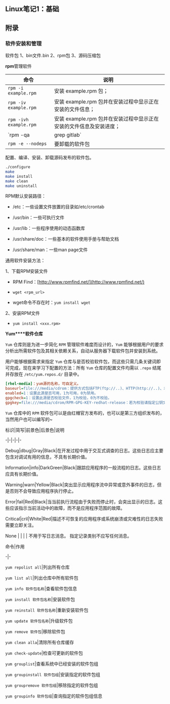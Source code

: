 ## Linux笔记1：基础



## 附录



### 软件安装和管理

软件包
1、bin文件.bin
2、rpm包
3、源码压缩包



**rpm**管理软件 

| 命令                    | 说明                                                         |
| ----------------------- | ------------------------------------------------------------ |
| `rpm -i example.rpm`    | 安装 example.rpm 包；                                        |
| `rpm -iv example.rpm`   | 安装 example.rpm 包并在安装过程中显示正在安装的文件信息；    |
| `rpm -ivh example.rpm`  | 安装 example.rpm 包并在安装过程中显示正在安装的文件信息及安装进度； |
| `rpm -qa | grep gitlab` | 查看安装完成的软件                                           |
| `rpm -e --nodeps`       | 要卸载的软件包                                               |

配置、编译、安装、卸载源码发布的软件包。

```sh
./configure
make
make install
make clean
make uninstall
```

RPM默认安装路径：

- /etc：一些设置文件放置的目录如/etc/crontab

- /usr/bin：一些可执行文件

- /usr/lib：一些程序使用的动态函数库

- /usr/share/doc：一些基本的软件使用手册与帮助文档

- /usr/share/man：一些man page文件

通用软件安装方法：

1、下载RPM安装文件

- RPM Find：[http://www.rpmfind.net/](http://www.rpmfind.net/)

- `wget <rpm_url>`

- wget命令不存在时：`yum install wget`

2、安装RPM文件

- `yum install <xxx.rpm>`

 

**Yum****软件仓库**

 `Yum` 仓库则是为进一步简化 `RPM` 管理软件难度而设计的，`Yum` 能够根据用户的要求分析出所需软件包及其相关依赖关系，自动从服务器下载软件包并安装到系统。

 用户能够根据需求来指定 `Yum` 仓库与是否校验软件包，而这些只需几条关键词即可完成，现在来学习下配置的方法：所有 `Yum` 仓库的配置文件均需以 `.repo` 结尾并存放在 `/etc/yum.repos.d/` 目录中。

```ini
[rhel-media]：yum源的名称，可自定义。 
baseurl=file:///media/cdrom：提供方式包括FTP(ftp://..)、HTTP(http://..)、本地(file:///..)
enabled=1：设置此源是否可用，1为可用，0为禁用。 
gpgcheck=1：设置此源是否校验文件，1为校验，0为不校验。 
gpgkey=file:///media/cdrom/RPM-GPG-KEY-redhat-release：若为校验请指定公钥文件地址。
```

`Yum` 仓库中的 `RPM` 软件包可以是由红帽官方发布的，也可以是第三方组织发布的，当然用户也可以编写的~

 

标识|简写|前景色|后景色|说明

-|-|-|-|-

Debug|dbug|Gray|Black|在开发过程中用于交互式调查的日志。这些日志应主要包含对调试有用的信息，不具有长期价值。

Information|info|DarkGreen|Black|跟踪应用程序的一般流程的日志。这些日志应具有长期价值。

Warning|warn|Yellow|Black|突出显示应用程序流中异常或意外事件的日志，但是否则不会导致应用程序执行停止。

Error|fail|Red|Black|当当前执行流程由于失败而停止时，会突出显示的日志。这些应该指示当前活动中的故障，而不是应用程序范围的故障。

Critical|cril|White|Red|描述不可恢复的应用程序或系统崩溃或灾难性的日志失败需要立即关注。

None | | | | 不用于写日志消息。 指定记录类别不应写任何消息。

 

命令|作用

-|-

`yum repolist all`|列出所有仓库

`yum list all`|列出仓库中所有软件包

`yum info 软件包名称`|查看软件包信息

`yum install 软件包名称`|安装软件包

`yum reinstall 软件包名称`|重新安装软件包

`yum update 软件包名称`|升级软件包

`yum remove 软件包`|移除软件包

`yum clean alla`|清除所有仓库缓存

`yum check-update`|检查可更新的软件包

`yum grouplist`|查看系统中已经安装的软件包组

`yum groupinstall 软件包组`|安装指定的软件包组

`yum groupremove 软件包组`|移除指定的软件包组

`yum groupinfo 软件包组`|查询指定的软件包组信息